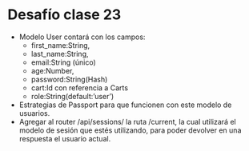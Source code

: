 # Desafío clase 23

- Modelo User contará con los campos:
  - first_name:String,
  - last_name:String,
  - email:String (único)
  - age:Number,
  - password:String(Hash)
  - cart:Id con referencia a Carts
  - role:String(default:’user’)
- Estrategias de Passport para que funcionen con este modelo de usuarios.
- Agregar al router /api/sessions/ la ruta /current, la cual utilizará el modelo de sesión que estés utilizando, para poder devolver en una respuesta el usuario actual.
